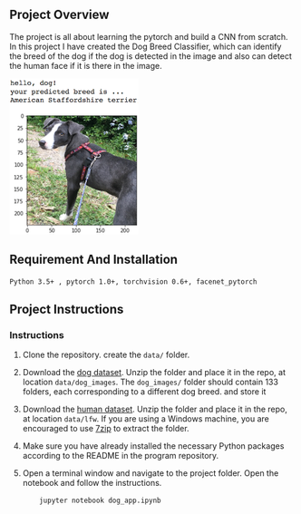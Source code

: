 [//]: # (Image References)

[image1]: ./images/sample_dog_output.png "Sample Output"
[image2]: ./images/vgg16_model.png "VGG-16 Model Layers"
[image3]: ./images/vgg16_model_draw.png "VGG16 Model Figure"


## Project Overview

The project is all about learning the pytorch and build a CNN from scratch. In this project I have created the Dog Breed Classifier, which can identify the breed of the dog if the dog is detected in the image and also can detect the human face if it is there in the image.

![Sample Output][image1]

## Requirement And Installation

	Python 3.5+ , pytorch 1.0+, torchvision 0.6+, facenet_pytorch

## Project Instructions

### Instructions

1. Clone the repository. create the `data/` folder.

2. Download the [dog dataset](https://s3-us-west-1.amazonaws.com/udacity-aind/dog-project/dogImages.zip).  Unzip the folder and place it in the repo, at location `data/dog_images`.  The `dog_images/` folder should contain 133 folders, each corresponding to a different dog breed. and store it 
3. Download the [human dataset](http://vis-www.cs.umass.edu/lfw/lfw.tgz).  Unzip the folder and place it in the repo, at location `data/lfw`.  If you are using a Windows machine, you are encouraged to use [7zip](http://www.7-zip.org/) to extract the folder. 
4. Make sure you have already installed the necessary Python packages according to the README in the program repository.
5. Open a terminal window and navigate to the project folder. Open the notebook and follow the instructions.
	
	```
		jupyter notebook dog_app.ipynb
	```